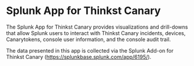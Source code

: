 # Splunk App for Thinkst Canary

The Splunk App for Thinkst Canary provides visualizations and drill-downs that allow Splunk users to interact with Thinkst Canary incidents, devices, Canarytokens, console user information, and the console audit trail.

The data presented in this app is collected via the Splunk Add-on for Thinkst Canary (https://splunkbase.splunk.com/app/6195/).
